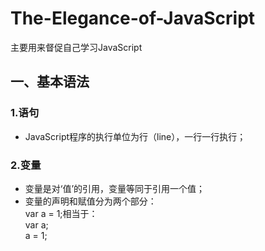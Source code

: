# The-Elegance-of-JavaScript

主要用来督促自己学习JavaScript

## 一、基本语法
### 1.语句
- JavaScript程序的执行单位为行（line），一行一行执行；
### 2.变量
- 变量是对‘值’的引用，变量等同于引用一个值；<br>
- 变量的声明和赋值分为两个部分：<br>
var a = 1;相当于：<br>
var a;<br>
a = 1;<br>

